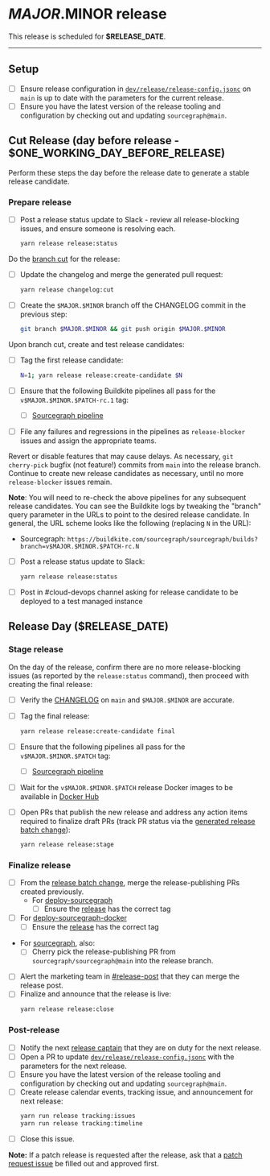 <!--
DO NOTE COPY THIS ISSUE TEMPLATE MANUALLY. Use `yarn release tracking:issues` in the `sourcegraph/sourcegraph` repository.

Arguments:
- $MAJOR
- $MINOR
- $PATCH
- $RELEASE_DATE
- $ONE_WORKING_DAY_AFTER_RELEASE
-->

# $MAJOR.$MINOR release

This release is scheduled for **$RELEASE_DATE**.

---

## Setup

- [ ] Ensure release configuration in [`dev/release/release-config.jsonc`](https://sourcegraph.com/github.com/sourcegraph/sourcegraph/-/blob/dev/release/release-config.jsonc) on `main` is up to date with the parameters for the current release.
- [ ] Ensure you have the latest version of the release tooling and configuration by checking out and updating `sourcegraph@main`.

## Cut Release (day before release - $ONE_WORKING_DAY_BEFORE_RELEASE)

Perform these steps the day before the release date to generate a stable release candidate.

### Prepare release

- [ ] Post a release status update to Slack - review all release-blocking issues, and ensure someone is resolving each.
  ```sh
  yarn release release:status
  ```

Do the [branch cut](./index.md#release-branches) for the release:

- [ ] Update the changelog and merge the generated pull request:
  ```sh
  yarn release changelog:cut
  ```
- [ ] Create the `$MAJOR.$MINOR` branch off the CHANGELOG commit in the previous step:
  ```sh
  git branch $MAJOR.$MINOR && git push origin $MAJOR.$MINOR
  ```

Upon branch cut, create and test release candidates:

- [ ] Tag the first release candidate:
  ```sh
  N=1; yarn release release:create-candidate $N
  ```
- [ ] Ensure that the following Buildkite pipelines all pass for the `v$MAJOR.$MINOR.$PATCH-rc.1` tag:

  - [ ] [Sourcegraph pipeline](https://buildkite.com/sourcegraph/sourcegraph/builds?branch=v$MAJOR.$MINOR.$PATCH-rc.1)

- [ ] File any failures and regressions in the pipelines as `release-blocker` issues and assign the appropriate teams.

Revert or disable features that may cause delays. As necessary, `git cherry-pick` bugfix (not feature!) commits from `main` into the release branch. Continue to create new release candidates as necessary, until no more `release-blocker` issues remain.

**Note**: You will need to re-check the above pipelines for any subsequent release candidates. You can see the Buildkite logs by tweaking the "branch" query parameter in the URLs to point to the desired release candidate. In general, the URL scheme looks like the following (replacing `N` in the URL):

- Sourcegraph: `https://buildkite.com/sourcegraph/sourcegraph/builds?branch=v$MAJOR.$MINOR.$PATCH-rc.N`

- [ ] Post a release status update to Slack:

  ```sh
  yarn release release:status
  ```

- [ ] Post in #cloud-devops channel asking for release candidate to be deployed to a test managed instance

## Release Day ($RELEASE_DATE)

### Stage release

<!-- Keep in sync with patch_release_issue's "Stage release" section -->

On the day of the release, confirm there are no more release-blocking issues (as reported by the `release:status` command), then proceed with creating the final release:

- [ ] Verify the [CHANGELOG](https://github.com/sourcegraph/sourcegraph/blob/main/CHANGELOG.md) on `main` and `$MAJOR.$MINOR` are accurate.
- [ ] Tag the final release:
  ```sh
  yarn release release:create-candidate final
  ```
- [ ] Ensure that the following pipelines all pass for the `v$MAJOR.$MINOR.$PATCH` tag:

  - [ ] [Sourcegraph pipeline](https://buildkite.com/sourcegraph/sourcegraph/builds?branch=v$MAJOR.$MINOR.$PATCH)

- [ ] Wait for the `v$MAJOR.$MINOR.$PATCH` release Docker images to be available in [Docker Hub](https://hub.docker.com/r/sourcegraph/server/tags)
- [ ] Open PRs that publish the new release and address any action items required to finalize draft PRs (track PR status via the [generated release batch change](https://k8s.sgdev.org/organizations/sourcegraph/batch-changes)):
  ```sh
  yarn release release:stage
  ```

### Finalize release

- [ ] From the [release batch change](https://k8s.sgdev.org/organizations/sourcegraph/batch-changes), merge the release-publishing PRs created previously.
  - For [deploy-sourcegraph](https://github.com/sourcegraph/deploy-sourcegraph)
    - [ ] Ensure the [release](https://github.com/sourcegraph/deploy-sourcegraph/releases) has the correct tag
- [ ] For [deploy-sourcegraph-docker](https://github.com/sourcegraph/deploy-sourcegraph-docker)
  - [ ] Ensure the [release](https://github.com/sourcegraph/deploy-sourcegraph-docker/releases) has the correct tag
- For [sourcegraph](https://github.com/sourcegraph/sourcegraph), also:
  - [ ] Cherry pick the release-publishing PR from `sourcegraph/sourcegraph@main` into the release branch.
- [ ] Alert the marketing team in [#release-post](https://sourcegraph.slack.com/archives/C022Y5VUSBU) that they can merge the release post.
- [ ] Finalize and announce that the release is live:
  ```sh
  yarn release release:close
  ```

### Post-release

- [ ] Notify the next [release captain](./index.md#release-captain) that they are on duty for the next release.
- [ ] Open a PR to update [`dev/release/release-config.jsonc`](https://sourcegraph.com/github.com/sourcegraph/sourcegraph/-/blob/dev/release/release-config.jsonc) with the parameters for the next release.
- [ ] Ensure you have the latest version of the release tooling and configuration by checking out and updating `sourcegraph@main`.
- [ ] Create release calendar events, tracking issue, and announcement for next release:
  ```sh
  yarn run release tracking:issues
  yarn run release tracking:timeline
  ```
- [ ] Close this issue.

**Note:** If a patch release is requested after the release, ask that a [patch request issue](https://github.com/sourcegraph/sourcegraph/issues/new?assignees=&labels=team%2Fdistribution&template=request_patch_release.md&title=$MAJOR.$MINOR.1%3A+) be filled out and approved first.
